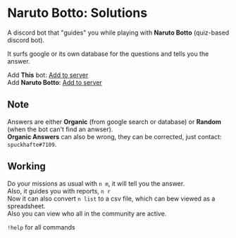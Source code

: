 # Naruto Botto: Solutions

A discord bot that "guides" you while playing with **Naruto Botto** (quiz-based discord bot).

It surfs google or its own database for the questions and tells you the answer.

Add **This** bot: [Add to server](https://discord.com/api/oauth2/authorize?client_id=964474872912822323&permissions=274877992000&scope=bot)<br>
Add **Naruto Botto**: [Add to server](https://bit.ly/3ddc8Nk)

## Note
Answers are either **Organic** (from google search or database) or **Random** (when the bot can't find an anwser).<br>
**Organic Answers** can also be wrong, they can be corrected, just contact: `spuckhafte#7109`.

## Working
Do your missions as usual with `n m`, it will tell you the answer.<br>
Also, it guides you with reports, `n r`<br>
Now it can also convert `n list` to a csv file, which can bew viewed as a spreadsheet.<br>
Also you can view who all in the community are active.<br>

`!help` for all commands
